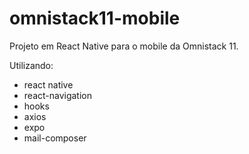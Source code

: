 # omnistack11-mobile
Projeto em React Native para o mobile da Omnistack 11.

Utilizando:
- react native
- react-navigation
- hooks
- axios
- expo
- mail-composer
